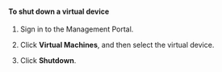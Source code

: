 #### To shut down a virtual device

1. Sign in to the Management Portal.

2. Click **Virtual Machines**, and then select the virtual device.

3. Click **Shutdown**.

